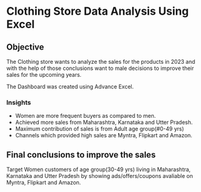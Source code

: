 # Clothing Store Data Analysis Using Excel


## Objective

The Clothing store wants to analyze the sales for the products in 2023 and with the help of those conclusions want to male decisions to improve their sales for the upcoming years.

The Dashboard was created using Advance Excel.


### Insights

- Women are more frequent buyers as compared to men.
- Achieved more sales from Maharashtra, Karnataka and Utter Pradesh.
- Maximum contribution of sales is from Adult age group(#0-49 yrs)
- Channels which provided high sales are Myntra, Flipkart and Amazon.

##  Final conclusions to improve the sales

Target Women customers of age group(30-49 yrs) living in Maharashtra, Karnataka and Utter Pradesh by showing ads/offers/coupons avaliable on Myntra, Flipkart and Amazon.
